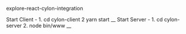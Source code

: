 explore-react-cylon-integration

Start Client - 
    1. cd cylon-client
    2  yarn start __
Start Server - 
    1. cd cylon-server
    2. node bin/www __
